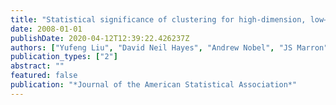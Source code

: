 ```yaml
---
title: "Statistical significance of clustering for high-dimension, low–sample size data"
date: 2008-01-01
publishDate: 2020-04-12T12:39:22.426237Z
authors: ["Yufeng Liu", "David Neil Hayes", "Andrew Nobel", "JS Marron"]
publication_types: ["2"]
abstract: ""
featured: false
publication: "*Journal of the American Statistical Association*"
---
```


